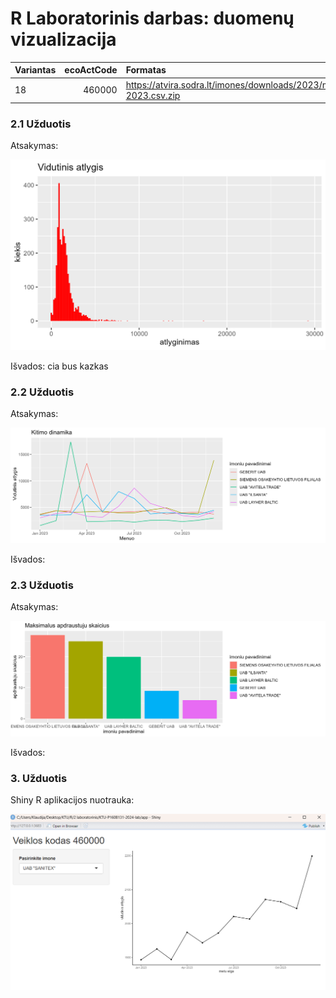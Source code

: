 # R Laboratorinis darbas: duomenų vizualizacija

|Variantas | ecoActCode|Formatas          |
|:---------|----------:|:-----------------|
|18         |     460000|https://atvira.sodra.lt/imones/downloads/2023/monthly-2023.csv.zip|


### 2.1 Užduotis

Atsakymas:

![histograma](img/pirmasGrafikas.png)

Išvados: cia bus kazkas

### 2.2 Užduotis

Atsakymas:

![atlyginimai](img/antrasgrafikas.png)

Išvados:


### 2.3 Užduotis

Atsakymas:

![apdraustieji](img/treciasgrafikas.png)

Išvados:


### 3. Užduotis

Shiny R aplikacijos nuotrauka:

![shiny app](img/shinyapp.png)
